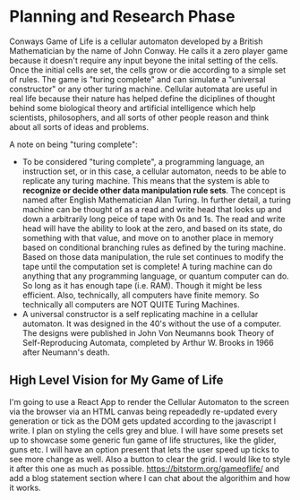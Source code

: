 # Planning and Research Phase

Conways Game of Life is a cellular automaton developed by a British Mathematician by the name of John Conway. He calls it a zero player game because it doesn't require any input beyone the inital setting of the cells. Once the initial cells are set, the cells grow or die according to a simple set of rules. The game is "turing complete" and can simulate a "universal constructor" or any other turing machine. Cellular automata are useful in real life because their nature has helped define the diciplines of thought behind some biological theory and artificial intelligence which help scientists, philosophers, and all sorts of other people reason and think about all sorts of ideas and problems. 

A note on being "turing complete":
- To be considered "turing complete", a programming language, an instruction set, or in this case, a cellular automaton, needs to be able to replicate any turing machine. This means that the system is able to **recognize or decide other data manipulation rule sets**. The concept is named after English Mathematician Alan Turing. In further detail, a turing machine can be thought of as a read and write head that looks up and down a arbitrarily long peice of tape with 0s and 1s. The read and write head will have the ability to look at the zero, and based on its state, do something with that value, and move on to another place in memory based on conditional branching rules as defined by the turing machine. Based on those data manipulation, the rule set continues to modify the tape until the computation set is complete! A turing machine can do anything that any programming language, or quantum computer can do. So long as it has enough tape (i.e. RAM). Though it might be less efficient. Also, technically, all computers have finite memory. So technically all computers are NOT QUITE Turing Machines.
- A universal constructor is a self replicating machine in a cellular automaton. It was designed in the 40's without the use of a computer. The designs were published in John Von Neumanns book Theory of Self-Reproducing Automata, completed by Arthur W. Brooks in 1966 after Neumann's death. 


## High Level Vision for My Game of Life

I'm going to use a React App to render the Cellular Automaton to the screen via the browser via an HTML canvas being repeadedly re-updated every generation or tick as the DOM gets updated according to the javascript I write. I plan on styling the cells grey and blue. I will have some presets set up to showcase some generic fun game of life structures, like the glider, guns etc. I will have an option present that lets the user speed up ticks to see more change as well. Also a button to clear the grid. I would like to style it after this one as much as possible. https://bitstorm.org/gameoflife/ and add a blog statement section where I can chat about the algorithim and how it works. 